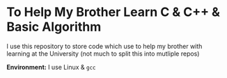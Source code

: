 # To Help My Brother Learn C & C++ & Basic Algorithm
I use this repository to store code which use to help my brother with learning at the University (not much to split this into mutliple repos)

**Environment:** I use Linux & `gcc`
